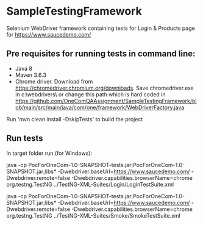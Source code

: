 # SampleTestingFramework
Selenium WebDriver framework containing tests for Login & Products page for
https://www.saucedemo.com/

## Pre requisites for running tests in command line:

- Java 8
- Maven 3.6.3
- Chrome driver. Download from https://chromedriver.chromium.org/downloads. Save chromedriver.exe in c:\webdrivers\ or change this path which is hard coded in https://github.com/OneComQAAssignment/SampleTestingFramework/blob/main/src/main/java/com/one/framework/WebDriverFactory.java

Run 'mvn clean install -DskipTests' to build the project 

## Run tests
In target folder run (for Windows): 


java -cp PocForOneCom-1.0-SNAPSHOT-tests.jar;PocForOneCom-1.0-SNAPSHOT.jar;libs\* -Dwebdriver.baseUrl=https://www.saucedemo.com/ -Dwebdriver.remote=false -Dwebdriver.capabilities.browserName=chrome org.testng.TestNG ../TestNG-XML-Suites/Login/LoginTestSuite.xml

java -cp PocForOneCom-1.0-SNAPSHOT-tests.jar;PocForOneCom-1.0-SNAPSHOT.jar;libs\* -Dwebdriver.baseUrl=https://www.saucedemo.com/ -Dwebdriver.remote=false -Dwebdriver.capabilities.browserName=chrome org.testng.TestNG ../TestNG-XML-Suites/Smoke/SmokeTestSuite.xml

